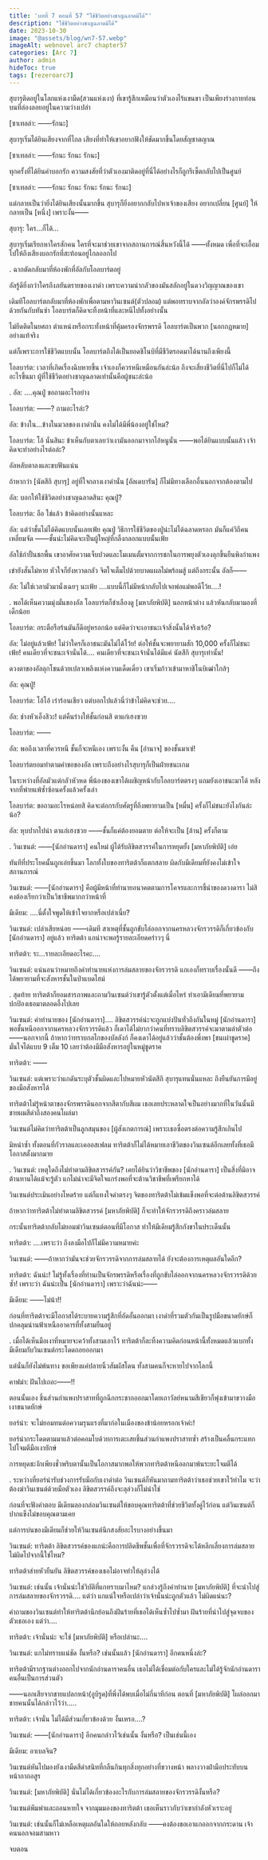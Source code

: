 ```yaml
---
title: 'บทที่ 7 ตอนที่ 57 "ใช้ชีวิตอย่างชาญฉลาดมิได้"'
description: "ใช้ชีวิตอย่างชาญฉลาดมิได้"
date: 2023-10-30
image: "@assets/blog/wn7-57.webp"
imageAlt: webnovel arc7 chapter57
categories: [Arc 7]
author: admin
hideToc: true
tags: [rezeroarc7]
---
```

สุบารุติดอยู่ในโลกแห่งเงามืด(สวนแห่งเงา) ที่เขารู้สึกเหมือนว่าตัวเองไร้แขนขา เป็นเพียงร่างกายท่อนบนที่ล่องลอยอยู่ในความว่างเปล่า

[ซาเทลล่า: ――รักนะ]

สุบารุเริ่มได้ยินเสียงจากที่ไกล เสียงที่ทำให้เขาอยากฟังให้ชัดมากขึ้นโดยสัญชาตญาณ

[ซาเทลล่า: ――รักนะ รักนะ รักนะ]

ทุกครั้งที่ได้ยินคำบอกรัก ความสงสัยที่ว่าตัวเองมาติดอยู่ที่นี่ได้อย่างไรก็ถูกรีเซ็ตกลับไปเป็นศูนย์

[ซาเทลล่า: ――รักนะ รักนะ รักนะ รักนะ รักนะ]

แต่กลายเป็นว่ายิ่งได้ยินเสียงนั้นมากขึ้น สุบารุก็ยิ่งอยากกลับไปหาเจ้าของเสียง อยากเปลี่ยน [ศูนย์] ให้กลายเป็น [หนึ่ง] เพราะงั้น――

สุบารุ: ใคร...ก็ได้...

สุบารุเริ่มเรียกหาใครสักคน ใครที่จะมาช่วยเขาจากสถานการณ์สิ้นหวังนี้ได้ ――ทั้งหมด เพื่อที่จะเอื้อมไปให้ถึงเสียงบอกรักที่สะท้อนอยู่ไกลออกไป

.
ฉากตัดกลับมาที่ห้องพักที่อัลกับโอลบาร์ตอยู่

อัลรู้ดียิ่งกว่าใครถึงภยันตรายของเงาดำ เพราะความน่ากลัวของมันสลักอยู่ในดวงวิญญาณของเขา

เดิมทีโอลบาร์ตกลับมาที่ห้องพักเพื่อตามหาวินเซนต์(ตัวปลอม) แต่พอทราบจากอัลว่าองค์จักรพรรดิไปด้วยกันกับทันซ่า โอลบาร์ตก็คิดจะทิ้งหน้าที่และหนีไปทั้งอย่างนั้น

ไม่ยึดติดในยศถา ตำแหน่งหรือกระทั่งหน้าที่คุ้มครองจักรพรรดิ โอลบาร์ตเป็นพวก [นอกกฎหมาย] อย่างแท้จริง

แต่ก็เพราะการใช้ชีวิตแบบนั้น โอลบาร์ตถึงได้เป็นยอดชิโนบิที่มีชีวิตรอดมาได้นานถึงเพียงนี้

โอลบาร์ต: เวลาที่เกิดเรื่องฉิบหายขึ้น เจ้าเองก็ควรหนีเหมือนกันล่ะน้อ ถึงจะเสี่ยงชีวิตที่นี่ไปก็ไม่ได้อะไรขึ้นมา ผู้ที่ใช้ชีวิตอย่างชาญฉลาดเท่านั้นคือผู้ชนะล่ะน้อ

.
อัล: ....คุณปู่ ขอถามอะไรอย่าง

โอลบาร์ต: ――? ถามอะไรล่ะ?

อัล: ข้างใน...ข้างในมวลของเงาดำนั่น คงไม่ได้มีพี่น้องอยู่ใช่ไหม?

โอลบาร์ต: โอ้ นั่นสินะ ข้าเห็นกับตาเลยว่าเงามันออกมาจากไอ้หนูนั่น ――พอได้ยินแบบนั้นแล้ว เจ้าคิดจะทำอย่างไรต่อล่ะ?

อัลหลับตาลงและขบฟันแน่น

ถ้าหากว่า [นัตสึกิ สุบารุ] อยู่ที่ใจกลางเงาดำนั่น [อัลเดบารัน] ก็ไม่มีทางเลือกอื่นนอกจากต้องตามไป

อัล: บอกให้ใช้ชีวิตอย่างชาญฉลาดสินะ คุณปู่?

โอลบาร์ต: อือ ใช่แล้ว ข้าคิดอย่างนั้นแหละ

อัล: แต่ว่าชั้นไม่ได้คิดแบบนั้นเลยเฟ้ย คุณปู่ วิธีการใช้ชีวิตของปู่น่ะไม่ได้ฉลาดหรอก มันก็แค่วิถีคนเหลี่ยมจัด ――ชั้นน่ะไม่คิดจะเป็นผู้ใหญ่ที่กลิ้งกลอกแบบนั้นเฟ้ย

อัลใช้กำปั้นชกพื้น เขาอาศัยความเจ็บปวดและโมเมนตั้มจากการชกในการพยุงตัวเองลุกขึ้นยืนพิงกำแพง

เข่ายังสั่นไม่หาย หัวใจก็ยังหวาดกลัว จิตใจเต็มไปด้วยบาดแผลไม่พร้อมสู้ แต่ถึงกระนั้น อัลก็――

อัล: ไม่ใช่เวลามัวมานั่งเฉยๆ นะเฟ้ย ....แบบนี้ก็ไม่มีหน้ากลับไปเจอพ่อแม่พอดีโว้ย....!

.
พอได้เห็นความมุ่งมั่นของอัล โอลบาร์ตก็ชำเลืองดู [มหาภัยพิบัติ] นอกหน้าต่าง แล้วหันกลับมามองที่เด็กน้อย

โอลบาร์ต: กระตือรือร้นมันก็ดีอยู่หรอกน้อ แต่คิดว่าจะเอาชนะเจ้าสิ่งนั้นได้จริงเร้อ?

อัล: ไม่อยู่แล้วเฟ้ย! ไม่ว่าใครก็เอาชนะมันไม่ได้โว้ย! ต่อให้ชั้นจะพยายามสัก 10,000 ครั้งก็ไม่ชนะเฟ้ย! คนเดียวที่จะชนะเจ้านั่นได้.... คนเดียวที่จะชนะเจ้านั่นได้มีแค่ นัตสึกิ สุบารุเท่านั้น!

ดวงตาของอัลลุกโชนด้วยเปลวเพลิงแห่งความเด็ดเดี่ยว เขาเริ่มก้าวเข้ามาหาชิโนบิเฒ่าใกล้ๆ

อัล: คุณปู่!

โอลบาร์ต: โอ้โอ้ เร่าร้อนเชียว แต่บอกไปแล้วนี่ว่าข้าไม่คิดจะช่วย....

อัล: ช่างหัวเอ็งสิวะ! แต่คืนร่างให้ชั้นก่อนสิ ตาแก่เฮงซวย

โอลบาร์ต: ――

อัล: พอถึงเวลาที่ควรหนี ชั้นก็จะหนีเอง เพราะงั้น คืน [อำนาจ] ของชั้นมาเซ่!

โอลบาร์ตยอมทำตามคำขอของอัล เพราะถึงอย่างไรสุบารุก็เป็นฝ่ายชนะเกม

ในระหว่างที่อัลมัวแต่กลัวหัวหด พี่น้องของเขาได้เผชิญหน้ากับโอลบาร์ตตรงๆ แถมยังเอาชนะมาได้ หลังจากที่พ่ายแพ้ซ้ำซ้อนครั้งแล้วครั้งเล่า

โอลบาร์ต: ขอถามอะไรหน่อยสิ คิดจะต่อกรกับศัตรูที่ถึงพยายามเป็น [หมื่น] ครั้งก็ไม่ชนะยังไงกันล่ะน้อ?

อัล: หุบปากไปน่า ตาแก่เฮงซวย ――ชั้นก็แค่ต้องยอมตาย ต่อให้จะเป็น [ล้าน] ครั้งก็ตาม

.
วินเซนต์: ――[นักอ่านดารา] คนใหม่ ผู้ได้รับลิขิตสวรรค์ในการหยุดยั้ง [มหาภัยพิบัติ] เอ๋ย

ทันทีที่ประโยคนั้นถูกเอ่ยขึ้นมา โลกทั้งใบของทาริตต้าก็แตกสลาย ผิดกับมีเดียมที่ยังคงไม่เข้าใจสถานการณ์

วินเซนต์: ――[นักอ่านดารา] คือผู้มีหน้าที่ทำนายอนาคตตามการโคจรและการชี้นำของดวงดารา ไม่สิ คงต้องเรียกว่าเป็นวิชาชีพมากกว่าหน้าที่

มีเดียม: ....นี่ตั้งใจพูดให้เข้าใจยากหรือเปล่าเนี่ย?

วินเซนต์: เปล่าเสียหน่อย ――เดิมที สาเหตุที่ชั้นถูกขับไล่ออกจากนครหลวงจักรวรรดิก็เกี่ยวข้องกับ [นักอ่านดารา] อยู่แล้ว ทาริตต้า แกน่าจะพอรู้รายละเอียดคร่าวๆ นี่

ทาริตต้า: ระ...รายละเอียดอะไรคะ....

วินเซนต์: แน่นอนว่าหมายถึงคำทำนายแห่งการล่มสลายของจักรวรรดิ แกเองก็ทราบเรื่องนั้นดี ――ถึงได้พยายามที่จะสังหารชั้นในป่าแบดไฮม์

.
สุดท้าย ทาริตต้าก็ยอมสารภาพและถามวินเซนต์ว่าเขารู้ตัวตั้งแต่เมื่อไหร่ ทำเอามีเดียมที่พยายามปกป้องเธอมาตลอดอึ้งไปเลย

วินเซนต์: คำทำนายของ [นักอ่านดารา].... ลิขิตสวรรค์น่ะจะถูกแบ่งปันทั่วถึงกันในหมู่ [นักอ่านดารา] พอชั้นหนีออกจากนครหลวงจักรวรรดิแล้ว ก็เดาได้ไม่ยากว่าคนที่ทราบลิขิตสวรรค์จะมาตามล่าตัวต่อ ――นอกจากนี้ ถ้าหากว่าทราบกลไกของบัลลังก์ ก็คงเดาได้อยู่แล้วว่าชั้นต้องพึ่งพา [ชนเผ่าชูดราค] มั่นใจได้แบบ 9 เต็ม 10 เลยว่าต้องมีมือสังหารอยู่ในหมู่ชูดราค

ทาริตต้า: ――

วินเซนต์: แต่เพราะว่าแกดันระบุตัวชั้นผิดและไปหมายหัวนัตสึกิ สุบารุแทนนั่นแหละ ถึงยืนยันการมีอยู่ของมือสังหารได้

ทาริตต้าไม่รู้หน้าตาของจักรพรรดินอกจากสีตากับสีผม เธอเลยประหลาดใจเป็นอย่างมากที่ในวันนั้นมีชายผมสีดำถึงสองคนโผล่มา

วินเซนต์ไม่คิดว่าทาริตต้าเป็นลูกสมุนของ [ผู้สังเกตการณ์] เพราะเธอซื่อตรงต่อความรู้สึกเกินไป

มิหนำซ้ำ ทั้งตอนที่กัวราลและเคออสเฟลม ทาริตต้าก็ไม่ได้หมายเอาชีวิตของวินเซนต์อีกเลยทั้งที่เธอมีโอกาสตั้งมากมาย

.
วินเซนต์: เหตุใดถึงไม่ทำตามลิขิตสวรรค์กัน? เคยได้ยินว่าวิชาชีพของ [นักอ่านดารา] เป็นสิ่งที่มิอาจต้านทานได้แม้จะรู้ตัว แกไม่น่าจะมีจิตใจแกร่งพอที่จะต้านวิชาชีพที่เพรียกหาได้

วินเซนต์ประเมินอย่างโหดร้าย แต่ก็แทงใจดำตรงๆ จิตของทาริตต้าไม่เข้มแข็งพอที่จะต่อต้านลิขิตสวรรค์

ถ้าหากว่าทาริตต้าไม่ทำตามลิขิตสวรรค์ [มหาภัยพิบัติ] ก็จะทำให้จักรวรรดิถึงคราวล่มสลาย

กระนั้นทาริตต้ากลับไม่ยอมฆ่าวินเซนต์ตอนที่มีโอกาส ทำให้มีเดียมรู้สึกกังขาในประเด็นนั้น

ทาริตต้า: ....เพราะว่า ถึงลงมือไปก็ไม่มีความหมายค่ะ

วินเซนต์: ――ถ้าหากว่ามันจะช่วยจักรวรรดิจากการล่มสลายได้ ยังจะต้องการเหตุผลอันใดอีก?

ทาริตต้า: ฉันน่ะ! ไม่รู้ทั้งเรื่องที่ท่านเป็นจักรพรรดิหรือเรื่องที่ถูกขับไล่ออกจากนครหลวงจักรวรรดิด้วยซ้ำ! เพราะว่า ฉันน่ะเป็น [นักอ่านดารา] เพราะว่าฉันน่ะ――

มีเดียม: ――ไม่น้า!!

ก่อนที่ทาริตต้าจะมีโอกาสได้ระบายความรู้สึกที่อัดอั้นออกมา เงาดำที่รวมตัวกันเป็นรูปมือขนาดยักษ์ก็ปกคลุมน่านฟ้าเหนืออาคารที่ทั้งสามยืนอยู่

.
เมื่อได้เห็นมือเงาที่หมายจะคว้าทั้งสามเอาไว้ ทาริตต้าก็ละทิ้งความคิดก่อนหน้านี้ทั้งหมดแล้วแบกทั้งมีเดียมกับวินเซนต์กระโดดถอยออกมา

แต่นั่นก็ยังไม่พ้นทาง ขอเพียงแค่ปลายนิ้วสัมผัสโดน ทั้งสามคนก็จะหายไปจากโลกนี้

คาฟม่า: ฝันไปเถอะ――!!

ตอนนั้นเอง ชิ้นส่วนกำแพงปราสาทที่ถูกฉีกกระชากออกมาโดยเถาวัลย์หนามสีเขียวก็พุ่งเข้ามาขวางมือเงาขนาดยักษ์

ยอร์น่า: จะไม่ยอมทนต่อความรุนแรงที่มาก่อในเมืองของข้าน้อยหรอกเจ้าค่ะ!

ยอร์น่ากระโดดตามมาแล้วต่อคอมโบด้วยการเตะเสยชิ้นส่วนกำแพงปราสาทซ้ำ สร้างเป็นคลื่นกระแทกไปโจมตีมือเงายักษ์

การหยุดชะงักเพียงชั่วพริบตานั้นเป็นโอกาสมากพอให้พวกทาริตต้าหนีออกมาพ้นระยะโจมตีได้

.
ระหว่างที่ยอร์น่ารับช่วงการรับมือกับเงาดำต่อ วินเซนต์ก็หันมาถามทาริตต้าว่าเธอช่วยเขาไว้ทำไม จะว่าต้องฆ่าวินเซนต์ด้วยมือตัวเอง ลิขิตสวรรค์ถึงจะลุล่วงก็ไม่น่าใช่

ก่อนที่จะฟังคำตอบ มีเดียมลองกล่อมวินเซนต์ให้ขอบคุณทาริตต้าที่ช่วยชีวิตทั้งคู่ไว้ก่อน แต่วินเซนต์ก็ปากแข็งไม่ขอบคุณตามเคย

แต่การบ่นของมีเดียมก็ช่วยให้วินเซนต์นึกสงสัยอะไรบางอย่างขึ้นมา

วินเซนต์: ทาริตต้า ลิขิตสวรรค์ของแกน่ะคือการปลิดชีพชั้นเพื่อที่จักรวรรดิจะได้หลีกเลี่ยงการล่มสลาย ไม่ผิดไปจากนี้ใช่ไหม?

ทาริตต้าส่ายหัวยืนยัน ลิขิตสวรรค์ของเธอไม่อาจทำให้ลุล่วงได้

วินเซนต์: เช่นนั้น เจ้านั่นน่ะใช่วิบัติที่แกทราบมาไหม? แกล่วงรู้ถึงคำทำนาย [มหาภัยพิบัติ] ที่จะนำไปสู่การล่มสลายของจักรวรรดิ.... แต่ว่า แกแน่ใจหรือเปล่าว่าเจ้านั่นน่ะถูกตัวแล้ว ไม่ผิดแน่นะ?

คำถามของวินเซนต์ทำให้ทาริตต้านึกย้อนถึงฝันร้ายที่เธอได้เห็นซ้ำไปซ้ำมา ฝันร้ายที่นำไปสู่จุดจบของตัวเธอเอง แต่ว่า....

ทาริตต้า: เจ้านั่นน่ะ จะใช่ [มหาภัยพิบัติ] หรือเปล่านะ....

วินเซนต์: แกไม่ทราบแน่ชัด งั้นหรือ? เช่นนั้นแล้ว [นักอ่านดารา] อีกคนหนึ่งล่ะ?

ทาริตต้ามีรากฐานต่างออกไปจากนักอ่านดาราคนอื่น เธอไม่ได้เชื่อมต่อกับใครและไม่ได้รู้จักนักอ่านดาราคนอื่นเป็นการส่วนตัว

――นอกเสียจากชายแปลกหน้า(อูบิรูค)ที่พึ่งได้พบเมื่อไม่กี่นาทีก่อน ตอนที่ [มหาภัยพิบัติ] โผล่ออกมา ชายคนนั้นได้กล่าวไว้ว่า.....

ทาริตต้า: เจ้านั่น ไม่ได้มีส่วนเกี่ยวข้องด้วย งั้นเหรอ....?

วินเซนต์: ――[นักอ่านดารา] อีกคนกล่าวไว้เช่นนั้น งั้นหรือ? เป็นเช่นนี้เอง

มีเดียม: อาเบลจิน?

วินเซนต์หันไปมองยังเงามืดสีดำสนิทที่กลืนกินทุกสิ่งทุกอย่างที่ขวางหน้า พลางวางฝ่ามือประทับบนหน้ากากอสูร

วินเซนต์: [มหาภัยพิบัติ] นั่นไม่ได้เกี่ยวข้องอะไรกับการล่มสลายของจักรวรรดิงั้นหรือ?

วินเซนต์พึมพำและถอนหายใจ จากมุมมองของทาริตต้า เธอเห็นราวกับว่าเขากำลังหัวเราะอยู่

วินเซนต์: เช่นนั้นก็ไม่เหลือเหตุผลอันใดให้ถอยหลังกลับ ――คงต้องขอเอาแกออกจากกระดาน เจ้าคนนอกจอมสามหาว

จบตอน